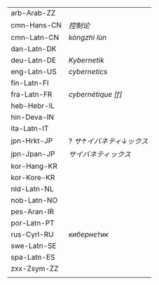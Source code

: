 | | |
|-|-|
| arb-Arab-ZZ |  |
| cmn-Hans-CN | _控制论_ |
| cmn-Latn-CN | _kòngzhì lùn_ |
| dan-Latn-DK |  |
| deu-Latn-DE | _Kybernetik_ |
| eng-Latn-US | _cybernetics_ |
| fin-Latn-FI |  |
| fra-Latn-FR | _cybernétique [f]_ |
| heb-Hebr-IL |  |
| hin-Deva-IN |  |
| ita-Latn-IT |  |
| jpn-Hrkt-JP | ? _サ↑イバネティ↓ックス_ |
| jpn-Jpan-JP | _サイバネティックス_ |
| kor-Hang-KR |  |
| kor-Kore-KR |  |
| nld-Latn-NL |  |
| nob-Latn-NO |  |
| pes-Aran-IR |  |
| por-Latn-PT |  |
| rus-Cyrl-RU | _киберне́тик_ |
| swe-Latn-SE |  |
| spa-Latn-ES |  |
| zxx-Zsym-ZZ |  |
|  |  |

